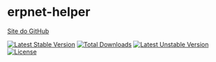 # erpnet-helper

[Site do GitHub](https://github.com/lucianobapo/erpnet-core)

[![Latest Stable Version](https://poser.pugx.org/ilhanet/ionic-delivery24horas/v/stable)](https://packagist.org/packages/ilhanet/erpnet-core) 
[![Total Downloads](https://poser.pugx.org/ilhanet/ionic-delivery24horas/downloads)](https://packagist.org/packages/ilhanet/erpnet-core) 
[![Latest Unstable Version](https://poser.pugx.org/ilhanet/ionic-delivery24horas/v/unstable)](https://packagist.org/packages/ilhanet/erpnet-core) 
[![License](https://poser.pugx.org/ilhanet/ionic-delivery24horas/license)](https://packagist.org/packages/ilhanet/erpnet-core)